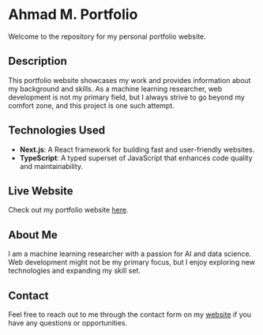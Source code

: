 # Ahmad M. Portfolio

Welcome to the repository for my personal portfolio website.

## Description

This portfolio website showcases my work and provides information about my background and skills. As a machine learning researcher, web development is not my primary field, but I always strive to go beyond my comfort zone, and this project is one such attempt.

## Technologies Used

- **Next.js**: A React framework for building fast and user-friendly websites.
- **TypeScript**: A typed superset of JavaScript that enhances code quality and maintainability.

## Live Website

Check out my portfolio website [here](http://www.1ahmad.me).

## About Me

I am a machine learning researcher with a passion for AI and data science. Web development might not be my primary focus, but I enjoy exploring new technologies and expanding my skill set.

## Contact

Feel free to reach out to me through the contact form on my [website](http://www.1ahmad.me/contact) if you have any questions or opportunities.
